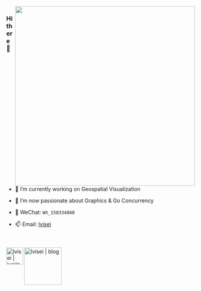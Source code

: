 <img align="right" width="480px" src="https://user-images.githubusercontent.com/26923747/94355127-00a72780-00b4-11eb-8aa0-a239d59305f4.gif" />




### Hi there 👋


- 🔭  I’m currently working on Geospatial Visualization


- 🌱  I’m now passionate about Graphics & Go Concurrency


- 💬  WeChat: `WX_158334860`


- 📫  Email: [lvisei](mailto:liuvigongzuoshi@foxmail.com)
<!-- - 👯  I’m looking to collaborate on [vue-iview-admin-template](https://github.com/lvisei/vue-iview-admin-template) & [gin-admin-template](https://github.com/lvisei/gin-admin-template) -->

<!--
- 🤔 I’m looking for help with ...
- 💬 Ask me about ...
- 😄 Pronouns: ...
- ⚡ Fun fact: ...
-->

<br>

<br>


<a href="https://juejin.im/user/1926000101565774">
  <img align="left" alt="lvisei | juejin" width="45px" src="https://s3.pstatp.com/toutiao/xitu_juejin_web/img/logo.a7995ad.svg" />
</a>

<a href="https://github.com/lvisei/blog">
  <img align="left" alt="lvisei | blog" width="100px" src="https://user-images.githubusercontent.com/26923747/96274340-f74e1280-1002-11eb-9e42-13bdc4ae1d16.png" />
  <!--
  <img align="left" alt="lvisei | blog" width="40px" src="https://user-images.githubusercontent.com/26923747/90339043-b9436b00-e020-11ea-9135-       2992831cc4ae.png" />
  -->
</a>


<!-- [![Top Langs](https://github-readme-stats.vercel.app/api/top-langs/?username=lvisei&layout=compact&count_private=true&theme=tokyonight)](https://github.com/lvisei) -->
<!-- [![liuvigongzuoshi's github stats](https://github-readme-stats.vercel.app/api?username=lvisei&hide=contribs&count_private=true&show_icons=true&theme=tokyonight)](https://github.com/lvisei/blog) -->

